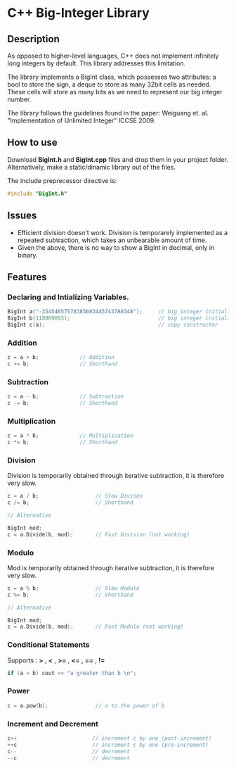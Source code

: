 # C++ Big-Integer Library


## Description


As opposed to higher-level languages, C++ does not implement infinitely long integers by default. This library addresses this limitation.

The library implements a BigInt class, which possesses two attributes: a bool to store the sign, a deque to store as many 32bit cells as needed. These cells will store as many bits as we need to represent our big integer number.

The library follows the guidelines found in the paper: Weiguang et. al. "Implementation of Unlimited Integer" ICCSE 2009.


## How to use


Download **BigInt.h** and **BigInt.cpp** files and drop them in your project folder. Alternatively, make a static/dinamic library out of the files.

The include preprecessor directive is:
```c++
#include "BigInt.h"
```


## Issues

- Efficient division doesn't work. Division is temporarely implemented as a repeated subtraction, which takes an unbearable amount of time.
- Given the above, there is no way to show a BigInt in decimal, only in binary.


## Features

### Declaring and Intializing Variables.

```c++
BigInt a("-35454657578383683445743788348");     // big integer initialized with a string
BigInt b(118009093);                            // big integer initialized with a 64bit integer
BigInt c(a);                                    // copy constructor
```

### Addition

```c++
c = a + b;             // Addition
c += b;                // Shorthand
```

### Subtraction 

```c++
c = a - b;             // Subtraction
c -= b;                // Shorthand
```

### Multiplication

```c++
c = a * b;             // Multiplication
c *= b;                // Shorthand
```

### Division

Division is temporarily obtained through iterative subtraction, it is therefore very slow.

```c++
c = a / b;                  // Slow Divison
c /= b;                     // Shorthand

// Alternative

BigInt mod;                 
c = a.Divide(b, mod);       // Fast Division (not working)

```

### Modulo

Mod is temporarily obtained through iterative subtraction, it is therefore very slow.

```c++
c = a % b;                  // Slow Modulo
c %= b;                     // Shorthand

// Alternative

BigInt mod;                 
c = a.Divide(b, mod);       // Fast Modulo (not working)

```

### Conditional Statements

Supports :  **>** , **<** ,  **>=** , **<=** , **==** , **!=**

```c++
if (a > b) cout << "a greater than b \n";

```

### Power

```c++
c = a.pow(b);               // a to the power of b
```


### Increment and Decrement

```c++
c++                        // increment c by one (post-increment)
++c                        // increment c by one (pre-increment)
c--                        // decrement
--c                        // decrement            
```




